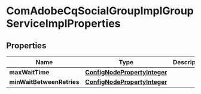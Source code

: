 
# ComAdobeCqSocialGroupImplGroupServiceImplProperties

## Properties
Name | Type | Description | Notes
------------ | ------------- | ------------- | -------------
**maxWaitTime** | [**ConfigNodePropertyInteger**](ConfigNodePropertyInteger.md) |  |  [optional]
**minWaitBetweenRetries** | [**ConfigNodePropertyInteger**](ConfigNodePropertyInteger.md) |  |  [optional]



